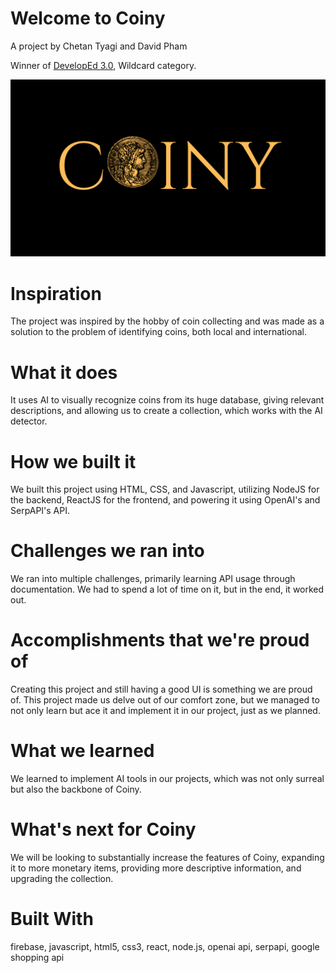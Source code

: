 # Welcome to Coiny
A project by Chetan Tyagi and David Pham

Winner of [DevelopEd 3.0](https://devpost.com/software/coiny), Wildcard category.

<img src="coiny_wp.png" alt="coiny_wp">

# Inspiration
The project was inspired by the hobby of coin collecting and was made as a solution to the problem of identifying coins, both local and international.

# What it does
It uses AI to visually recognize coins from its huge database, giving relevant descriptions, and allowing us to create a collection, which works with the AI detector.

# How we built it
We built this project using HTML, CSS, and Javascript, utilizing NodeJS for the backend, ReactJS for the frontend, and powering it using OpenAI's and SerpAPI's API.

# Challenges we ran into
We ran into multiple challenges, primarily learning API usage through documentation. We had to spend a lot of time on it, but in the end, it worked out.

# Accomplishments that we're proud of
Creating this project and still having a good UI is something we are proud of. This project made us delve out of our comfort zone, but we managed to not only learn but ace it and implement it in our project, just as we planned.

# What we learned
We learned to implement AI tools in our projects, which was not only surreal but also the backbone of Coiny.

# What's next for Coiny
We will be looking to substantially increase the features of Coiny, expanding it to more monetary items, providing more descriptive information, and upgrading the collection.

# Built With
 firebase, javascript, html5, css3, react, node.js, openai api, serpapi, google shopping api
